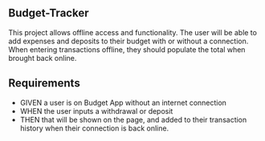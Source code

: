 ## Budget-Tracker

<p>This project allows offline access and functionality. The user will be able to add expenses and deposits to their budget with or without a connection. When entering transactions offline, they should populate the total when brought back online.</p>

## Requirements

* GIVEN a user is on Budget App without an internet connection
* WHEN the user inputs a withdrawal or deposit
* THEN that will be shown on the page, and added to their transaction history when their connection is back online.